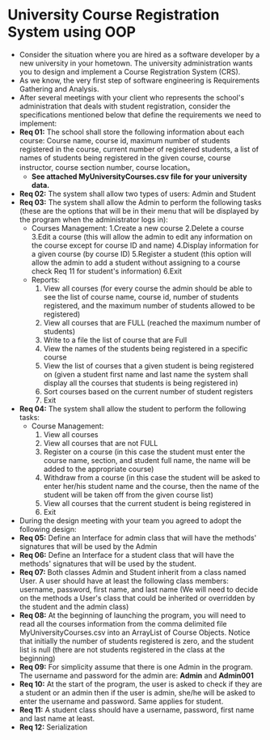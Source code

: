 # University Course Registration System using OOP
- Consider the situation where you are hired as a software developer by a new university in your hometown. The university administration wants you to design and implement a Course Registration System (CRS).
- As we know, the very first step of software engineering is Requirements Gathering and Analysis.
- After several meetings with your client who represents the school's administration that deals with student registration, consider the specifications mentioned below that define the requirements we need to implement:
- **Req 01:** The school shall store the following information about each course:
Course name, course id, maximum number of students registered in the course, current number of registered students, a list of names of students being registered in the given course, course instructor, course section number, course location。
  - **See attached MyUniversityCourses.csv file for your university data.**
- **Req 02:** The system shall allow two types of users: Admin and Student
- **Req 03:** The system shall allow the Admin to perform the following tasks (these are the options that will be in their menu that will be displayed by the program when the administrator logs in):
  - Courses Management:
    1.Create a new course
    2.Delete a course
    3.Edit a course (this will allow the admin to edit any information on the course except for course ID and name)
    4.Display information for a given course (by course ID)
    5.Register a student (this option will allow the admin to add a student without assigning to a course check Req 11 for student's information)
    6.Exit
  - Reports:
    1. View all courses (for every course the admin should be able to see the list of course name, course id, number of students registered, and the maximum number of students allowed to be registered)
    2. View all courses that are FULL (reached the maximum number of students)
    3. Write to a file the list of course that are Full
    4. View the names of the students being registered in a specific course
    5. View the list of courses that a given student is being registered on (given a student first name and last name the system shall display all the courses that students is being registered in)
    6. Sort courses based on the current number of student registers
    7. Exit
- **Req 04:** The system shall allow the student to perform the following tasks: 
  - Course Management:
    1. View all courses
    2. View all courses that are not FULL
    3. Register on a course (in this case the student must enter the course name, section, and student full name, the name will be added to the appropriate course)
    4. Withdraw from a course (in this case the student will be asked to enter her/his student name and the course, then the name of the student will be taken off from the given course list)
    5. View all courses that the current student is being registered in
    6. Exit
- During the design meeting with your team you agreed to adopt the following design:
- **Req 05:** Define an Interface for admin class that will have the methods' signatures that will be used by the Admin
- **Req 06:** Define an Interface for a student class that will have the methods' signatures that will be used by the student.
- **Req 07:** Both classes Admin and Student inherit from a class named User.
A user should have at least the following class members: username, password, first name, and last name (We will need to decide on the methods a User's class that could be inherited or overridden by the student and the admin class)
- **Req 08:** At the beginning of launching the program, you will need to read all the courses information from the comma delimited file MyUniversityCourses.csv into an ArrayList of Course Objects. Notice that initially the number of students registered is zero, and the student list is null (there are not students registered in the class at the beginning)
- **Req 09:** For simplicity assume that there is one Admin in the program. The username and password for the admin are: **Admin** and **Admin001**
- **Req 10:** At the start of the program, the user is asked to check if they are a student or an admin then if the user is admin, she/he will be asked to enter the username and password. Same applies for student.
- **Req 11:** A student class should have a username, password, first name and last name at least.
- **Req 12:** Serialization
